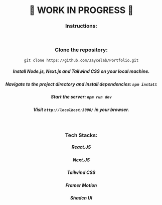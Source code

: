 <div align="center">

# 🚧 WORK IN PROGRESS 🚧

### Instructions:

<br>

### Clone the repository:

`git clone https://github.com/Jaycelab/Portfolio.git`

##### Install Node.js, Next.js and Tailwind CSS on your local machine.

##### Navigate to the project directory and install dependencies: `npm install`

##### Start the server: `npm run dev`

##### Visit `http://localhost:3000/` in your browser.

<br>

### Tech Stacks:

##### React.JS

##### Next.JS

##### Tailwind CSS

##### Framer Motion

##### Shadcn UI

</div>
